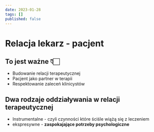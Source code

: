 ```yaml
---
date: 2023-01-28
tags: []
published: false
---
```

# Relacja lekarz - pacjent

## To jest ważne 👇🏻
- Budowanie relacji terapeutycznej 
- Pacjent jako partner w terapii 
- Respektowanie zaleceń klinicystów

## Dwa rodzaje oddziaływania w relacji terapeutycznej

- Instrumentalne - czyli czynności które ściśle wiążą się z leczeniem
- ekspresywne - **zaspokajające potrzeby psychologiczne**
